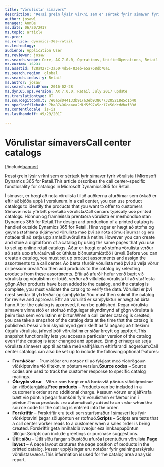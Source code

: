 ```yaml
---
title: "Vörulistar símavers"
description: "Þessi grein lýsir virkni sem er sértæk fyrir símaver fyrir vörulista í Microsoft Dynamics 365 for Retail."
author: josaw1
manager: AnnBe
ms.date: 06/20/2017
ms.topic: article
ms.prod: 
ms.service: dynamics-365-retail
ms.technology: 
audience: Application User
ms.reviewer: josaw
ms.search.scope: Core, AX 7.0.0, Operations, UnifiedOperations, Retail
ms.custom: 16231
ms.assetid: f28a827c-3a50-4d5e-83eb-e5a768db70a1
ms.search.region: global
ms.search.industry: Retail
ms.author: josaw
ms.search.validFrom: 2016-02-28
ms.dyn365.ops.version: AX 7.0.0, Retail July 2017 update
ms.translationtype: HT
ms.sourcegitcommit: 7e0a5d044133b917a3eb9386773205218e5c1b40
ms.openlocfilehash: 7be87496ceaea2d1d5f97a5cc17e50dcddbaf33d
ms.contentlocale: is-is
ms.lasthandoff: 09/29/2017

---
```


# <a name="call-center-catalogs"></a><span data-ttu-id="d9b48-103">Vörulistar símavers</span><span class="sxs-lookup"><span data-stu-id="d9b48-103">Call center catalogs</span></span>

[!include[banner](includes/banner.md)]


<span data-ttu-id="d9b48-104">Þessi grein lýsir virkni sem er sértæk fyrir símaver fyrir vörulista í Microsoft Dynamics 365 for Retail.</span><span class="sxs-lookup"><span data-stu-id="d9b48-104">This article describes the call center–specific functionality for catalogs in Microsoft Dynamics 365 for Retail.</span></span>

<span data-ttu-id="d9b48-105">Í  símaver, er hægt að nota vörulista til að auðkenna afurðirnar sem óskað er eftir að bjóða uppá í verslunum.</span><span class="sxs-lookup"><span data-stu-id="d9b48-105">In a call center, you can use product catalogs to identify the products that you want to offer to customers.</span></span> <span data-ttu-id="d9b48-106">Símaver nota yfirleitt prentaða vörulista.</span><span class="sxs-lookup"><span data-stu-id="d9b48-106">Call centers typically use printed catalogs.</span></span> <span data-ttu-id="d9b48-107">Hönnun og framleiðsla prentaðra vörulista er meðhöndluð utan Dynamics 365 for Retail.</span><span class="sxs-lookup"><span data-stu-id="d9b48-107">The design and production of a printed catalog is handled outside Dynamics 365 for Retail.</span></span> <span data-ttu-id="d9b48-108">Hins vegar er hægt að stofna og geyma stafræna skjámynd vörulista með því að nota sömu síðurnar og eru notaðar til að setja upp smásöluvörulista á netinu.</span><span class="sxs-lookup"><span data-stu-id="d9b48-108">However, you can create and store a digital form of a catalog by using the same pages that you use to set up online retail catalogs.</span></span> <span data-ttu-id="d9b48-109">Áður en hægt er að stofna vörulista verður að setja upp afurðaúrvali og úthluta þjónustumiðstöð í úrvali.</span><span class="sxs-lookup"><span data-stu-id="d9b48-109">Before you can create a catalog, you must set up product assortments and assign the assortments to a call center.</span></span> <span data-ttu-id="d9b48-110">Að bæta afurðir vörulista með því að velja vörur úr þessum úrvali.</span><span class="sxs-lookup"><span data-stu-id="d9b48-110">You then add products to the catalog by selecting products from these assortments.</span></span> <span data-ttu-id="d9b48-111">Eftir að afurðir hefur verið bætt við vörulista og vörulistinn er lokið, verður að villuleita vörulista til að staðfesta gögn.</span><span class="sxs-lookup"><span data-stu-id="d9b48-111">After products have been added to the catalog, and the catalog is complete, you must validate the catalog to verify the data.</span></span> <span data-ttu-id="d9b48-112">Vörulisti er því næst sendar til yfirferðar og samþykktar.</span><span class="sxs-lookup"><span data-stu-id="d9b48-112">You must then submit the catalog for review and approval.</span></span> <span data-ttu-id="d9b48-113">Eftir að vörulisti er samþykktur er hægt að birta hann.</span><span class="sxs-lookup"><span data-stu-id="d9b48-113">After the catalog is approved, it can be published.</span></span> <span data-ttu-id="d9b48-114">Þegar vörulista símavers vinnustöð er stofnuð mögulegar skyndimynd af gögn vörulista á þeim tíma sem vörulistinn er birtur.</span><span class="sxs-lookup"><span data-stu-id="d9b48-114">When a call center catalog is created, you can take a snapshot of the catalog data at the time that the catalog is published.</span></span> <span data-ttu-id="d9b48-115">Þessi virkni skyndimynd gerir kleift að fá aðgang að tiltekinni útgáfu vörulista, jafnvel þótt vörulistinn er síðar breytt og uppfært.</span><span class="sxs-lookup"><span data-stu-id="d9b48-115">This snapshot functionality lets you access a particular version of the catalog even if the catalog is later changed and updated.</span></span> <span data-ttu-id="d9b48-116">Einnig er hægt að setja vörulista símavers upp til að taka með valfrjálsum eftirfarandi aðgerðum:</span><span class="sxs-lookup"><span data-stu-id="d9b48-116">Call center catalogs can also be set up to include the following optional features:</span></span>

-   <span data-ttu-id="d9b48-117">**Frumkóðar** - Frumkóðar eru notaðir til að fylgjast með viðbrögðum viðskiptavina við tilteknum póstum verslun.</span><span class="sxs-lookup"><span data-stu-id="d9b48-117">**Source codes** – Source codes are used to track the customer response to specific catalog mailings.</span></span>
-   <span data-ttu-id="d9b48-118">**Ókeypis vörur** – Vörur sem hægt er að bæta við pöntun viðskiptavinar án viðbótargjalda.</span><span class="sxs-lookup"><span data-stu-id="d9b48-118">**Free products** – Products can be included in a customer's order at no additional charge.</span></span> <span data-ttu-id="d9b48-119">Þessum vörum er sjálfkrafa bætt við pöntun þegar frumkóði fyrir vörulistann er færður inn í pöntun.</span><span class="sxs-lookup"><span data-stu-id="d9b48-119">These products are automatically added to an order when the source code for the catalog is entered into the order.</span></span>
-   <span data-ttu-id="d9b48-120">**Forskriftir** – Forskriftir eru texti sem starfsmaður í símaveri les fyrir viðskiptavini þegar sölupöntun er stofnuð.</span><span class="sxs-lookup"><span data-stu-id="d9b48-120">**Scripts** – Scripts are texts that a call center worker reads to a customer when a sales order is being created.</span></span> <span data-ttu-id="d9b48-121">Forskriftir geta innihaldið kveðjur eða innkaupapöntun tillögur.</span><span class="sxs-lookup"><span data-stu-id="d9b48-121">Scripts can include greetings or purchase suggestions.</span></span>
-   <span data-ttu-id="d9b48-122">**Útlit síðu** – Útlit síðu fangar síðustöðu afurða í prentuðum vörulista.</span><span class="sxs-lookup"><span data-stu-id="d9b48-122">**Page layout** – A page layout captures the page position of products in the printed catalog.</span></span> <span data-ttu-id="d9b48-123">Þessar upplýsingar eru notaðar fyrir greiningarskýrslu vörulistasvæðis.</span><span class="sxs-lookup"><span data-stu-id="d9b48-123">This information is used for the catalog area analysis report.</span></span>





